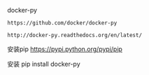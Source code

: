 docker-py

	https://github.com/docker/docker-py

	http://docker-py.readthedocs.org/en/latest/
	
安装pip
	https://pypi.python.org/pypi/pip

安装
	pip install docker-py